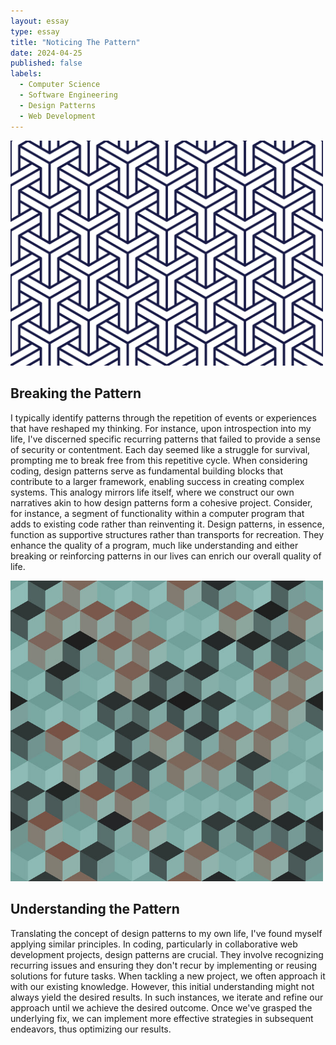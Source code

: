 ```yaml
---
layout: essay
type: essay
title: "Noticing The Pattern"
date: 2024-04-25
published: false
labels:
  - Computer Science
  - Software Engineering
  - Design Patterns
  - Web Development
---
```

<div class="text-center p-4">
  <img width="500px" src="/img/Pattern-PNG-Photos.png" class="img-thumbnail" >
</div>

## Breaking the Pattern

I typically identify patterns through the repetition of events or experiences that have reshaped my thinking. For instance, upon introspection into my life, I've discerned specific recurring patterns that failed to provide a sense of security or contentment. Each day seemed like a struggle for survival, prompting me to break free from this repetitive cycle. When considering coding, design patterns serve as fundamental building blocks that contribute to a larger framework, enabling success in creating complex systems. This analogy mirrors life itself, where we construct our own narratives akin to how design patterns form a cohesive project. Consider, for instance, a segment of functionality within a computer program that adds to existing code rather than reinventing it. Design patterns, in essence, function as supportive structures rather than transports for recreation. They enhance the quality of a program, much like understanding and either breaking or reinforcing patterns in our lives can enrich our overall quality of life.

<div class="text-center p-4">
  <img width="500px" src="/img/hexagon.jpg" class="img-thumbnail" >
</div>


## Understanding the Pattern

Translating the concept of design patterns to my own life, I've found myself applying similar principles. In coding, particularly in collaborative web development projects, design patterns are crucial. They involve recognizing recurring issues and ensuring they don't recur by implementing or reusing solutions for future tasks. When tackling a new project, we often approach it with our existing knowledge. However, this initial understanding might not always yield the desired results. In such instances, we iterate and refine our approach until we achieve the desired outcome. Once we've grasped the underlying fix, we can implement more effective strategies in subsequent endeavors, thus optimizing our results.  

